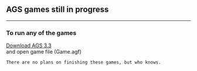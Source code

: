## AGS games still in progress
---
### To run any of the games  
[Download AGS 3.3](https://www.adventuregamestudio.co.uk/forums/)  
and open game file (Game.agf)  

~~~
There are no plans on finishing these games, but who knows.  
~~~